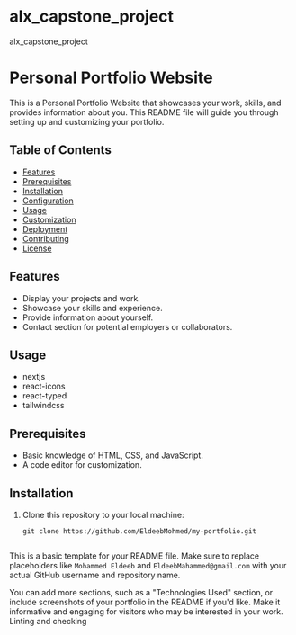 # alx_capstone_project
alx_capstone_project
# Personal Portfolio Website

This is a Personal Portfolio Website that showcases your work, skills, and provides information about you. This README file will guide you through setting up and customizing your portfolio.

## Table of Contents
- [Features](#features)
- [Prerequisites](#prerequisites)
- [Installation](#installation)
- [Configuration](#configuration)
- [Usage](#usage)
- [Customization](#customization)
- [Deployment](#deployment)
- [Contributing](#contributing)
- [License](#license)

## Features
- Display your projects and work.
- Showcase your skills and experience.
- Provide information about yourself.
- Contact section for potential employers or collaborators.

## Usage 
- nextjs
- react-icons
- react-typed
- tailwindcss

## Prerequisites
- Basic knowledge of HTML, CSS, and JavaScript.
- A code editor for customization.

## Installation
1. Clone this repository to your local machine:

   ```shell
   git clone https://github.com/EldeebMohmed/my-portfolio.git


This is a basic template for your README file. Make sure to replace placeholders like `Mohammed Eldeeb` and `EldeebMahammed@gmail.com` with your actual GitHub username and repository name.

You can add more sections, such as a "Technologies Used" section, or include screenshots of your portfolio in the README if you'd like. Make it informative and engaging for visitors who may be interested in your work.
Linting and checking